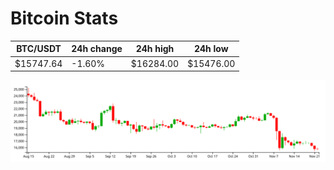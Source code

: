 # Bitcoin Stats

BTC/USDT|24h change|24h high|24h low|
|---|---|---|---|
|$15747.64|-1.60%|$16284.00|$15476.00|

<img src="./chart.svg">
